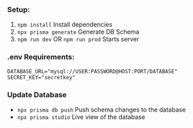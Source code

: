 ### Setup:
1. `npm install` Install dependencies
2. `npx prisma generate` Generate DB Schema
3. `npm run dev` OR  `npm run prod` Starts server

### .env Requirements:
```
DATABASE_URL="mysql://USER:PASSWORD@HOST:PORT/DATABASE"
SECRET_KEY="secretkey"
```

### Update Database
- `npx prisma db push` Push schema changes to the database
- `npx prisma studio` Live view of the database